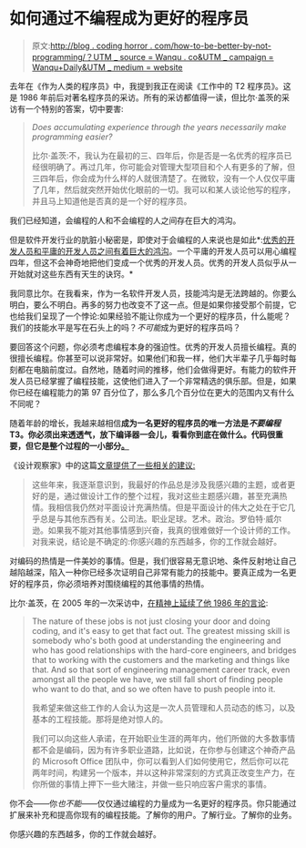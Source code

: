 # 如何通过不编程成为更好的程序员

> 原文:[http://blog . coding horror . com/how-to-be-better-by-not-programming/？UTM _ source = Wanqu . co&UTM _ campaign = Wanqu+Daily&UTM _ medium = website](http://blog.codinghorror.com/how-to-become-a-better-programmer-by-not-programming/?utm_source=wanqu.co&utm_campaign=Wanqu+Daily&utm_medium=website)



去年在《作为人类的程序员》中，我提到我正在阅读《工作中的 T2 程序员》。这是 1986 年前后对著名程序员的采访。所有的采访都值得一读，但比尔·盖茨的采访有一个特别的答案，切中要害:

> *Does accumulating experience through the years necessarily make programming easier?*
> 
> 比尔·盖茨:不，我认为在最初的三、四年后，你是否是一名优秀的程序员已经很明确了。再过几年，你可能会对管理大型项目和个人有更多的了解，但三四年后，你会成为什么样的人就很清楚了。在微软，没有一个人仅仅平庸了几年，然后就突然开始优化眼前的一切。我可以和某人谈论他写的程序，并且马上知道他是否真的是一个好的程序员。

我们已经知道，会编程的人和不会编程的人之间存在巨大的鸿沟。

但是软件开发行业的肮脏小秘密是，即使对于会编程的人来说也是如此*:[优秀的开发人员和平庸的开发人员之间有着巨大的鸿沟](http://www.codinghorror.com/blog/archives/000072.html)。一个平庸的开发人员可以用心编程四年，但这不会神奇地把他们变成一个优秀的开发人员。优秀的开发人员似乎从一开始就对这些东西有天生的诀窍。*

我同意比尔。在我看来，作为一名软件开发人员，技能鸿沟是无法跨越的。你要么明白，要么不明白。再多的努力也改变不了这一点。但是如果你接受那个前提，它也给我们呈现了一个悖论:如果经验不能让你成为一个更好的程序员，什么能呢？我们的技能水平是写在石头上的吗？*不可能*成为更好的程序员吗？

要回答这个问题，你必须考虑编程本身的强迫性。优秀的开发人员擅长编程。真的很擅长编程。你甚至可以说非常好。如果他们和我一样，他们大半辈子几乎每时每刻都在电脑前度过。自然地，随着时间的推移，他们会做得更好。有能力的软件开发人员已经掌握了编程技能，这使他们进入了一个非常精选的俱乐部。但是，如果你已经在编程能力的第 97 百分位了，那么多几个百分位在更大的范围内又有什么不同呢？

随着年龄的增长，我越来越相信**成为一名更好的程序员的唯一方法是*不要编程*T3。你必须出来透透气，放下编译器一会儿，看看你到底在做什么。代码很重要，但它是整个过程的一小部分[。](http://www.codinghorror.com/blog/archives/000710.html)**

《设计观察家》中的这篇[文章提供了一些相关的建议:](http://www.designobserver.com/archives/011848.html)

> 这些年来，我逐渐意识到，我最好的作品总是涉及我感兴趣的主题，或者更好的是，通过做设计工作的整个过程，我对这些主题感兴趣，甚至充满热情。我相信我仍然对平面设计充满热情。但是平面设计的伟大之处在于它几乎总是与其他东西有关。公司法。职业足球。艺术。政治。罗伯特·威尔逊。如果我不能对其他事情感到兴奋，我真的很难做好一个设计师的工作。对我来说，结论是不确定的:你感兴趣的东西越多，你的工作就会越好。

对编码的热情是一件美妙的事情。但是，我们很容易无意识地、条件反射地让自己越陷越深，陷入一种你已经多次证明自己非常有能力的技能中。要真正成为一名更好的程序员，你必须培养对围绕编程的其他事情的热情。

比尔·盖茨，在 2005 年的一次采访中，[在精神上延续了他 1986 年的言论](http://www.microsoft.com/presspass/exec/billg/speeches/2005/07-18FacultySummit.aspx):

> The nature of these jobs is not just closing your door and doing coding, and it's easy to get that fact out. The greatest missing skill is somebody who's both good at understanding the engineering and who has good relationships with the hard-core engineers, and bridges that to working with the customers and the marketing and things like that. And so that sort of engineering management career track, even amongst all the people we have, we still fall short of finding people who want to do that, and so we often have to push people into it.
> 
> 我希望来做这些工作的人会认为这是一次人员管理和人员动态的练习，以及基本的工程技能。那将是绝对惊人的。
> 
> 我们可以向这些人承诺，在开始职业生涯的两年内，他们所做的大多数事情都不会是编码，因为有许多职业道路，比如说，在你参与创建这个神奇产品的 Microsoft Office 团队中，你可以看到人们如何使用它，然后你可以花两年时间，构建另一个版本，并以这种非常深刻的方式真正改变生产力，在你所做的事情上押下一些大赌注，并做一些只响应客户需求的事情。

你不会——你*也不能*——仅仅通过编程的力量成为一名更好的程序员。你只能通过扩展来补充和提高你现有的编程技能。了解你的用户。了解行业。了解你的业务。

你感兴趣的东西越多，你的工作就会越好。

